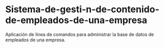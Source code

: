# Sistema-de-gesti-n-de-contenido-de-empleados-de-una-empresa
Aplicación de línea de comandos para administrar la base de datos de empleados de una empresa.
